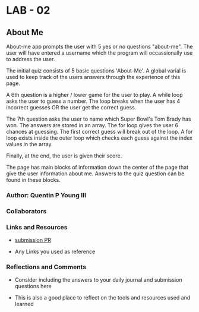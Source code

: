 # LAB - 02

## About Me

About-me app prompts the user with 5 yes or no questions "about-me".  The user will have entered a username which the program will occassionally use to address the user.  

The initial quiz consists of 5 basic questions 'About-Me'.  A global varial is used to keep track of the users answers through the experience of this page.  

A 6th question is a higher / lower game for the user to play.  A while loop asks the user to guess a number.  The loop breaks when the user has 4 incorrect guesses OR the user get the correct guess. 

The 7th question asks the user to name which Super Bowl's Tom Brady has won.  The answers are stored in an array.  The for loop gives the user 6 chances at guessing. The first correct guess will break out of the loop.  A for loop exists inside the outer loop which checks each guess against the index values in the array.  

Finally, at the end, the user is given their score.  

The page has main blocks of information down the center of the page that give the user information about me.  Answers to the quiz question can be found in these blocks.  

### Author: Quentin P Young III

### Collaborators

### Links and Resources

* [submission PR](http://xyz.com)

* Any Links you used as reference

### Reflections and Comments

* Consider including the answers to your daily journal and submission questions here

* This is also a good place to reflect on the tools and resources used and learned
